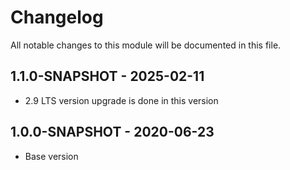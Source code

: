 # Changelog

All notable changes to this module will be documented in this file.

## 1.1.0-SNAPSHOT - 2025-02-11
- 2.9 LTS version upgrade is done in this version

## 1.0.0-SNAPSHOT - 2020-06-23

- Base version
